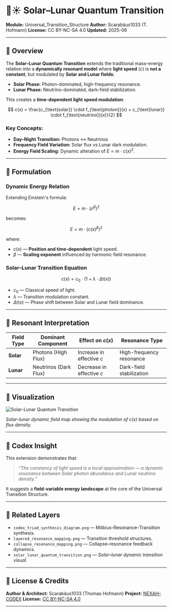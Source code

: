 # 🌙☀️ Solar–Lunar Quantum Transition

**Module:** Universal\_Transition\_Structure
**Author:** Scarabäus1033 (T. Hofmann)
**License:** CC BY-NC-SA 4.0
**Updated:** 2025-06

---

## 📘️ Overview

The **Solar–Lunar Quantum Transition** extends the traditional mass–energy relation into a **dynamically resonant model** where **light speed** ($c$) is **not a constant**, but modulated by **Solar and Lunar fields**:

* **Solar Phase:** Photon-dominated, high-frequency resonance.
* **Lunar Phase:** Neutrino-dominated, dark-field stabilization.

This creates a **time-dependent light speed modulation**:

$$
c(x) = \frac{c_{\text{solar}} \cdot f_{\text{photon}}(x) + c_{\text{lunar}} \cdot f_{\text{neutrino}}(x)}{2}
$$

### Key Concepts:

* **Day–Night Transition:** Photons ↔ Neutrinos
* **Frequency Field Variation:** Solar flux vs Lunar dark modulation.
* **Energy Field Scaling:** Dynamic alteration of $E = m \cdot c(x)^{2}$.

---

## 🧹 Formulation

### Dynamic Energy Relation

Extending Einstein's formula:

$$
E = m \cdot \left( c^\beta \right)^2
$$

becomes:

$$
E = m \cdot \left( c(x)^\beta \right)^2
$$

where:

* $c(x)$ — **Position and time-dependent** light speed.
* $\beta$ — **Scaling exponent** influenced by harmonic field resonance.

### Solar–Lunar Transition Equation

$$
c(x) = c_0 \cdot \left( 1 + \lambda \cdot \Delta t(x) \right)
$$

* $c_0$ — Classical speed of light.
* $\lambda$ — Transition modulation constant.
* $\Delta t(x)$ — Phase shift between Solar and Lunar field dominance.

---

## 🚀 Resonant Interpretation

| Field Type | Dominant Component    | Effect on $c(x)$          | Resonance Type           |
| ---------- | --------------------- | ------------------------- | ------------------------ |
| **Solar**  | Photons (High Flux)   | Increase in effective $c$ | High-frequency resonance |
| **Lunar**  | Neutrinos (Dark Flux) | Decrease in effective $c$ | Dark-field stabilization |

---

## 🔭 Visualization

![Solar-Lunar Quantum Transition](./visuals/solar_lunar_quantum_transition.png)

*Solar–lunar dynamic field map showing the modulation of $c(x)$ based on flux density.*

---

## 🧐 Codex Insight

This extension demonstrates that:

> *“The constancy of light speed is a local approximation — a dynamic resonance between Solar photon abundance and Lunar neutrino density.”*

It suggests a **field-variable energy landscape** at the core of the Universal Transition Structure.

---

## 🔗 Related Layers

* `codex_triad_synthesis_diagram.png` — Möbius–Resonance–Transition synthesis.
* `layered_resonance_mapping.png` — Transition threshold structures.
* `collapse_resonance_mapping.png` — Collapse–resonance feedback dynamics.
* `solar_lunar_quantum_transition.png` — *Solar–lunar dynamic transition visual.*

---

## 📄 License & Credits

**Author & Architect:** Scarabäus1033 (Thomas Hofmann)
**Project:** [NEXAH–CODEX](https://github.com/Scarabaeus1033/NEXAH-CODEX)
**License:** [CC BY-NC-SA 4.0](https://creativecommons.org/licenses/by-nc-sa/4.0/)

---
